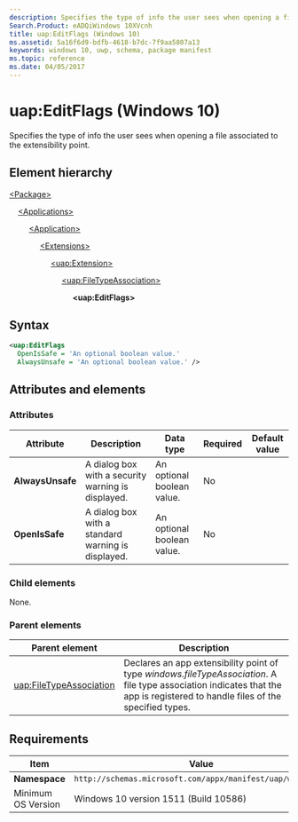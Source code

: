 ```yaml
---
description: Specifies the type of info the user sees when opening a file associated to the extensibility point (Windows 10).
Search.Product: eADQiWindows 10XVcnh
title: uap:EditFlags (Windows 10)
ms.assetid: 5a16f6d9-bdfb-4618-b7dc-7f9aa5807a13
keywords: windows 10, uwp, schema, package manifest
ms.topic: reference
ms.date: 04/05/2017
---
```


# uap:EditFlags (Windows 10)

Specifies the type of info the user sees when opening a file associated to the extensibility point.

## Element hierarchy

[\<Package\>](element-package.md)

&nbsp;&nbsp;&nbsp;&nbsp;[\<Applications\>](element-applications.md)

&nbsp;&nbsp;&nbsp;&nbsp; &nbsp;&nbsp;&nbsp;&nbsp;[\<Application\>](element-application.md)

&nbsp;&nbsp;&nbsp;&nbsp; &nbsp;&nbsp;&nbsp;&nbsp; &nbsp;&nbsp;&nbsp;&nbsp;[\<Extensions\>](element-extensions.md)

&nbsp;&nbsp;&nbsp;&nbsp; &nbsp;&nbsp;&nbsp;&nbsp; &nbsp;&nbsp;&nbsp;&nbsp; &nbsp;&nbsp;&nbsp;&nbsp;[\<uap:Extension\>](element-uap-extension.md)

&nbsp;&nbsp;&nbsp;&nbsp; &nbsp;&nbsp;&nbsp;&nbsp; &nbsp;&nbsp;&nbsp;&nbsp; &nbsp;&nbsp;&nbsp;&nbsp; &nbsp;&nbsp;&nbsp;&nbsp;[\<uap:FileTypeAssociation\>](element-uap-filetypeassociation.md)

&nbsp;&nbsp;&nbsp;&nbsp; &nbsp;&nbsp;&nbsp;&nbsp; &nbsp;&nbsp;&nbsp;&nbsp; &nbsp;&nbsp;&nbsp;&nbsp; &nbsp;&nbsp;&nbsp;&nbsp; &nbsp;&nbsp;&nbsp;&nbsp;**\<uap:EditFlags\>**

## Syntax

```xml
<uap:EditFlags
  OpenIsSafe = 'An optional boolean value.'
  AlwaysUnsafe = 'An optional boolean value.' />
```

## Attributes and elements

### Attributes

| Attribute | Description | Data type | Required | Default value |
|-|-|-|-|-|
| **AlwaysUnsafe** | A dialog box with a security warning is displayed. | An optional boolean value. | No |  |
| **OpenIsSafe** | A dialog box with a standard warning is displayed. | An optional boolean value. | No |  |

### Child elements

None.

### Parent elements

| Parent element | Description |
|-|-|
| [uap:FileTypeAssociation](element-uap-filetypeassociation.md) | Declares an app extensibility point of type *windows.fileTypeAssociation*. A file type association indicates that the app is registered to handle files of the specified types. |

## Requirements

| Item | Value |
|--|--|
| **Namespace** | `http://schemas.microsoft.com/appx/manifest/uap/windows10` |
| Minimum OS Version | Windows 10 version 1511 (Build 10586) |
